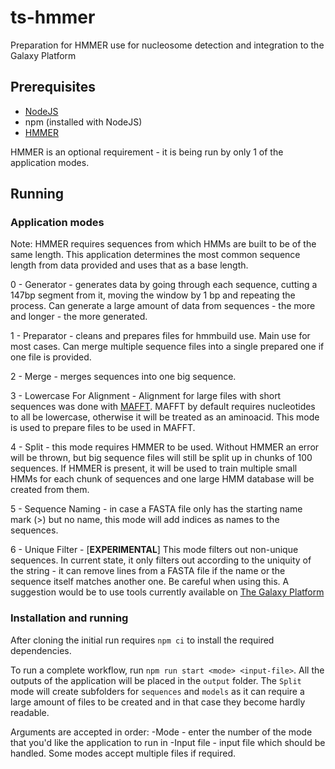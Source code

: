 # ts-hmmer

Preparation for HMMER use for nucleosome detection and integration to the Galaxy Platform

## Prerequisites

  - [NodeJS](https://nodejs.org/en)
  - npm (installed with NodeJS)
  - [HMMER](http://hmmer.org/)

  HMMER is an optional requirement - it is being run by only 1 of the application modes.
  
## Running

### Application modes

Note: HMMER requires sequences from which HMMs are built to be of the same length. This application determines the most common sequence length from data provided and uses that as a base length.

0 - Generator - generates data by going through each sequence, cutting a 147bp segment from it, moving the window by 1 bp and repeating the process. Can generate a large amount of data from sequences - the more and longer - the more generated.

1 - Preparator - cleans and prepares files for hmmbuild use. Main use for most cases. Can merge multiple sequence files into a single prepared one if one file is provided.

2 - Merge - merges sequences into one big sequence.

3 - Lowercase For Alignment - Alignment for large files with short sequences was done with [MAFFT](https://mafft.cbrc.jp/alignment/server/large.html?aug31). MAFFT by default requires nucleotides to all be lowercase, otherwise it will be treated as an aminoacid. This mode is used to prepare files to be used in MAFFT.

4 - Split - this mode requires HMMER to be used. Without HMMER an error will be thrown, but big sequence files will still be split up in chunks of 100 sequences. If HMMER is present, it will be used to train multiple small HMMs for each chunk of sequences and one large HMM database will be created from them.

5 - Sequence Naming - in case a FASTA file only has the starting name mark (>) but no name, this mode will add indices as names to the sequences.

6 - Unique Filter - [**EXPERIMENTAL**] This mode filters out non-unique sequences. In current state, it only filters out according to the uniquity of the string - it can remove lines from a FASTA file if the name or the sequence itself matches another one. Be careful when using this.
A suggestion would be to use tools currently available on [The Galaxy Platform](https://usegalaxy.org/)

### Installation and running

After cloning the initial run requires `npm ci` to install the required dependencies.

To run a complete workflow, run `npm run start <mode> <input-file>`.
All the outputs of the application will be placed in the `output` folder.
The `Split` mode will create subfolders for `sequences` and `models` as it can require a large amount of files to be created and in that case they become hardly readable.

Arguments are accepted in order:
  -Mode - enter the number of the mode that you'd like the application to run in
  -Input file - input file which should be handled. Some modes accept multiple files if required.
